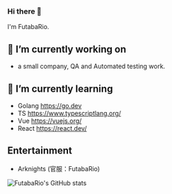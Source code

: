### Hi there 👋
I'm FutabaRio.

## 🔭 I’m currently working on
- a small company, QA and Automated testing work.


## 🌱 I’m currently learning
- Golang https://go.dev
- TS https://www.typescriptlang.org/
- Vue https://vuejs.org/
- React https://react.dev/


## Entertainment
- Arknights (官服：FutabaRio)

![FutabaRio's GitHub stats](https://github-readme-stats.vercel.app/api?username=futabario&show_icons=true&theme=radical)
